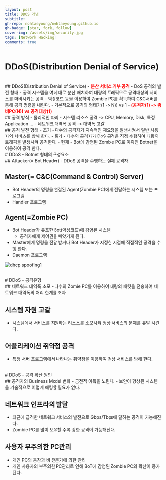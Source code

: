 ```yaml
---
layout: post
title: DDOS 개념
subtitle: 
gh-repo: nohtaeyoung/nohtaeyoung.github.io
gh-badge: [star, fork, follow]
cover-img: /assets/img/security.jpg
tags: [Network Hacking]
comments: true
---
```


# DDoS(Distribution Denial of Service)
<br>
## DDoS(Distribution Denial of Service)
- <b style="color:red">분산 서비스 거부 공격</b>
- DoS 공격의 발전 형태
- 공격 시스템을 여러 대로 분산 배치하여 대량의 트래픽으로 공격대상의 서비스를 마비시키는 공격
  - 악성코드 등을 이용하여 Zombie PC를 획득하여 C&C서버를 통해 공격 명령을 내린다.
- 기본적으로 공격의 형태가(1 -> N)) vs 1
  - <b style="color:red">(공격자(1) -> 좀비PC(N)) vs 공격대상(1)</b>

<br>
## 공격 방식
- 물리적인 파괴
- 시스템 리소스 공격 -> CPU, Memory, Disk, 특정 Application ...
- 네트워크 대역폭 공격 -> 대역폭 고갈

<br>
## 공격 발전 형태
- 초기
  - 다수의 공격자가 지속적인 재요청을 발생시켜서 일반 사용자의 서비스를 방해 한다.
- 중기
  - 다수의 공격자가 DoS 공격을 직접 수행하여 대량의 트래픽을 발생시켜 공격한다.
- 현재
  - Bot에 감염된 Zombie PC로 이뤄진 Botnet을 이용하여 공격 한다.

<br>
# DDoS - Botnet 형태의 구성요소
<br>
## Attacker(= Bot Header)
- DDoS 공격을 수행하는 실제 공격자

## Master(= C&C(Command & Control) Server)
- Bot Header의 명령을 연결된 Agent(Zombie PC)에게 전달하는 시스템 또는 프로그램
- Handler 프로그램

## Agent(=Zombie PC)
- Bot Header가 유포한 Bot(악성코드)에 감염된 시스템
  - 공격자에게 제어권을 빼앗기게 된다.
- Master에게 명령을 전달 받거나 Bot Header가 지정한 시점에 직접적인 공격을 수행 한다.
- Daemon 프로그램

![dhcp spoofing1](../assets/img/ddos1.png)

<br>
# DDoS - 공격유형
<br>
## 네트워크 대역폭 소모
- 다수의 Zomie PC를 이용하여 대량의 패킷을 전송하여 네트워크 대역폭의 처리 한계를 초과

## 시스템 자원 고갈
- 시스템에서 서비스를 지원하는 리소스를 소모시켜 정상 서비스의 문제를 유발 시킨다.

## 어플리케이션 취약점 공격
- 특정 서버 프로그램에서 나타나는 취약점을 이용하여 정상 서비스를 방해 한다.

<br>
# DDoS - 공격 확산 원인
<br>
## 공격자의 Business Model 변화
- 금전적 이득을 노린다.
- 보안이 향상된 시스템을 기술적으로 어렵게 해킹할 필요가 없다.

## 네트워크 인프라의 발달
- 최근에 급격한 네트워크 서비스의 발전으로 Gbps/Tbps에 달하는 공격이 가능해진다.
- Zombie PC를 많이 보유할 수록 강한 공격이 가능해진다.

## 사용자 부주의한 PC관리
- 개인 PC의 등장과 비 전문가에 의한 관리
- 개인 사용자의 부주의한 PC관리로 인해 BoT에 감염된 Zombie PC의 확산이 증가된다.

